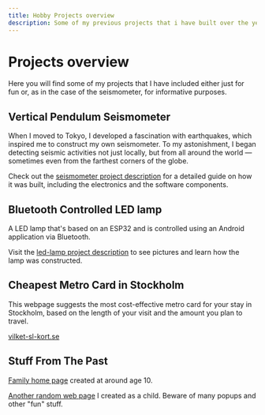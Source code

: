 ```yaml
---
title: Hobby Projects overview
description: Some of my previous projects that i have built over the years.
---
```

# Projects overview

Here you will find some of my projects that I have included either just for fun or, as in the case of the seismometer, for informative purposes.

## Vertical Pendulum Seismometer

When I moved to Tokyo, I developed a fascination with earthquakes, which inspired me to construct my own seismometer. To my astonishment, I began detecting seismic activities not just locally, but from all around the world — sometimes even from the farthest corners of the globe.

Check out the [seismometer project description](/seismometer) for a detailed guide on how it was built, including the electronics and the software components.

## Bluetooth Controlled LED lamp
A LED lamp that's based on an ESP32 and is controlled using an Android application via Bluetooth.

Visit the [led-lamp project description](/led-lamp) to see pictures and learn how the lamp was constructed.

## Cheapest Metro Card in Stockholm
This webpage suggests the most cost-effective metro card for your stay in Stockholm, based on the length of your visit and the amount you plan to travel.

[vilket-sl-kort.se](https://vilket-sl-kort.se)

## Stuff From The Past

<a rel="nofollow" href="/family-page">Family home page</a> created at around age 10.

<a rel="nofollow" href="/derp-page">Another random web page</a> I created as a child. Beware of many popups and other "fun" stuff.
